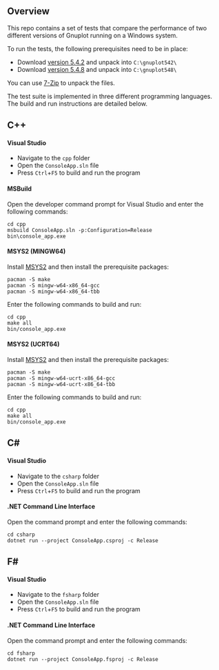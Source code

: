 ## Overview

This repo contains a set of tests that compare the performance of two different versions of Gnuplot running on a Windows system.

To run the tests, the following prerequisites need to be in place:

* Download [version 5.4.2](https://sourceforge.net/projects/gnuplot/files/gnuplot/5.4.2/gp542-win64-mingw.7z/download) and unpack into `C:\gnuplot542\`
* Download [version 5.4.8](https://sourceforge.net/projects/gnuplot/files/gnuplot/5.4.8/gp548-win64-mingw.7z/download) and unpack into `C:\gnuplot548\`

You can use [7-Zip](https://www.7-zip.org/) to unpack the files.

The test suite is implemented in three different programming languages. The build and run instructions are detailed below.

## C++

#### Visual Studio

* Navigate to the `cpp` folder
* Open the `ConsoleApp.sln` file
* Press `Ctrl`+`F5` to build and run the program

#### MSBuild

Open the developer command prompt for Visual Studio and enter the following commands:

```
cd cpp
msbuild ConsoleApp.sln -p:Configuration=Release
bin\console_app.exe
```

#### MSYS2 (MINGW64)

Install [MSYS2](https://www.msys2.org/) and then install the prerequisite packages:

```
pacman -S make
pacman -S mingw-w64-x86_64-gcc
pacman -S mingw-w64-x86_64-tbb
```

Enter the following commands to build and run:

```
cd cpp
make all
bin/console_app.exe
```

#### MSYS2 (UCRT64)

Install [MSYS2](https://www.msys2.org/) and then install the prerequisite packages:

```
pacman -S make
pacman -S mingw-w64-ucrt-x86_64-gcc
pacman -S mingw-w64-ucrt-x86_64-tbb
```

Enter the following commands to build and run:

```
cd cpp
make all
bin/console_app.exe
```

## C#

#### Visual Studio

* Navigate to the `csharp` folder
* Open the `ConsoleApp.sln` file
* Press `Ctrl`+`F5` to build and run the program

#### .NET Command Line Interface

Open the command prompt and enter the following commands:

```
cd csharp
dotnet run --project ConsoleApp.csproj -c Release
```

## F#

#### Visual Studio

* Navigate to the `fsharp` folder
* Open the `ConsoleApp.sln` file
* Press `Ctrl`+`F5` to build and run the program

#### .NET Command Line Interface

Open the command prompt and enter the following commands:

```
cd fsharp
dotnet run --project ConsoleApp.fsproj -c Release
```
